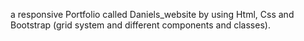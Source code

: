 a responsive Portfolio called Daniels_website by using Html, Css and Bootstrap (grid system and different components and classes).
